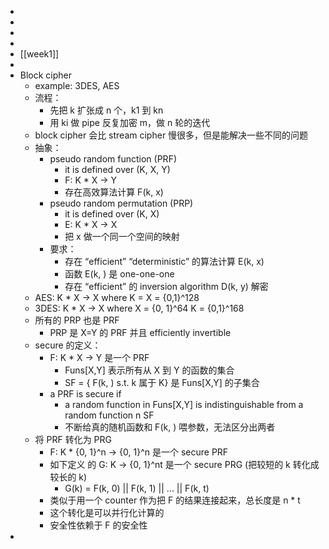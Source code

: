 -
-
-
-
- [[week1]]
-
- Block cipher
	- example: 3DES, AES
	- 流程：
		- 先把 k 扩张成 n 个，k1 到 kn
		- 用 ki 做 pipe 反复加密 m，做 n 轮的迭代
	- block cipher 会比 stream cipher 慢很多，但是能解决一些不同的问题
	- 抽象：
		- pseudo random function (PRF)
			- it is defined over (K, X, Y)
			- F: K * X -> Y
			- 存在高效算法计算 F(k, x)
		- pseudo random permutation (PRP)
			- it is defined over (K, X)
			- E: K * X -> X
			- 把 x 做一个同一个空间的映射
		- 要求：
			- 存在 “efficient” “deterministic” 的算法计算 E(k, x)
			- 函数 E(k, ) 是 one-one-one
			- 存在 “efficient” 的 inversion algorithm D(k, y) 解密
	- AES: K * X -> X where K = X = {0,1}^128
	- 3DES: K * X -> X where X = {0, 1}^64 K = {0,1}^168
	- 所有的 PRP 也是 PRF
		- PRP 是 X=Y 的 PRF 并且 efficiently invertible
	- secure 的定义：
		- F: K * X -> Y 是一个 PRF
			- Funs[X,Y] 表示所有从 X 到 Y 的函数的集合
			- SF = { F(k, )  s.t. k 属于 K} 是 Funs[X,Y] 的子集合
		- a PRF is secure if
			- a random function in Funs[X,Y] is indistinguishable from a random function n SF
			- 不断给真的随机函数和 F(k, ) 喂参数，无法区分出两者
	- 将 PRF 转化为 PRG
		- F: K * {0, 1}^n -> {0, 1}^n 是一个 secure PRF
		- 如下定义 的 G: K -> {0, 1}^nt 是一个 secure PRG (把较短的 k 转化成较长的 k)
			- G(k) = F(k, 0) || F(k, 1) || ... || F(k, t)
		- 类似于用一个 counter 作为把 F 的结果连接起来，总长度是 n * t
		- 这个转化是可以并行化计算的
		- 安全性依赖于 F 的安全性
-